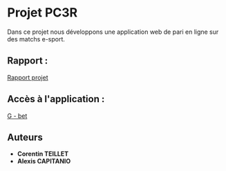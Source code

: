 # Projet PC3R

Dans ce projet nous développons une application web de pari en ligne sur des matchs e-sport.

## Rapport : 
[Rapport projet](txt/Rapport.md)

## Accès à l'application :
[G - bet](http://projet-pc3r.eba-d6ekfsap.eu-west-3.elasticbeanstalk.com/)

## Auteurs
* **Corentin TEILLET**
* **Alexis CAPITANIO**

